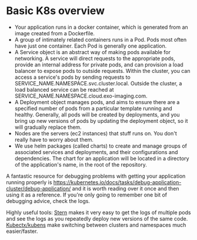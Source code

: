 # Basic K8s overview
- Your application runs in a docker container, which is generated from an image created from a Dockerfile.
- A group of intimately related containers runs in a Pod. Pods most often have just one container. Each Pod is generally one application. 
- A Service object is an abstract way of making pods available for networking. A service will direct requests to the appropriate pods, provide an internal address for private pods, and can provision a load balancer to expose pods to outside requests. Within the cluster, you can access a service's pods by sending requests to SERVICE_NAME.NAMESPACE.svc.cluster.local. Outside the cluster, a load balanced service can be reached at SERVICE_NAME.NAMESPACE.cloud.exo-imaging.com.
- A Deployment object manages pods, and aims to ensure there are a specified number of pods from a particular template running and healthy. Generally, all pods will be created by deployments, and you bring up new versions of pods by updating the deployment object, so it will gradually replace them.
- Nodes are the servers (ec2 instances) that stuff runs on. You don't really have to worry about them.
- We use helm packages (called charts) to create and manage groups of associated services and deployments, and their configurations and dependencies. The chart for an application will be located in a directory of the application's name, in the root of the repository.

A fantastic resource for debugging problems with getting your application running properly is https://kubernetes.io/docs/tasks/debug-application-cluster/debug-application/ and it is worth reading over it once and then using it as a reference. If you're only going to remember one bit of debugging advice, check the logs.

Highly useful tools:
[Stern](https://github.com/wercker/stern) makes it very easy to get the logs of multiple pods and see the logs as you repeatedly deploy new versions of the same code.
[Kubectx/kubens](https://github.com/ahmetb/kubectx) make switching between clusters and namespaces much easier/faster.

